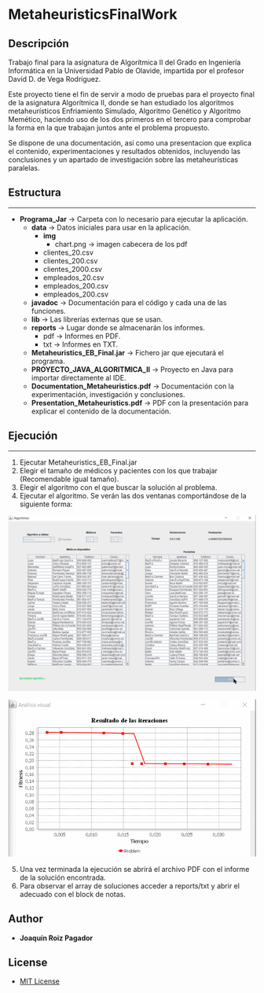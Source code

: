 # MetaheuristicsFinalWork

## Descripción

Trabajo final para la asignatura de Algorítmica II del Grado en Ingeniería Informática en la Universidad Pablo de Olavide, impartida por el profesor David D. de Vega Rodríguez.

Este proyecto tiene el fin de servir a modo de pruebas para el proyecto final de la asignatura Algorítmica II, donde se han estudiado los algoritmos metaheurísticos Enfriamiento Simulado, Algoritmo Genético y Algoritmo Memético, haciendo uso de los dos primeros en el tercero para comprobar la forma en la que trabajan juntos ante el problema propuesto.

Se dispone de una documentación, así como una presentacion que explica el contenido, experimentaciones y resultados obtenidos, incluyendo las conclusiones y un apartado de investigación sobre las metaheurísticas paralelas.

## Estructura
--------------------
* **Programa_Jar** → Carpeta con lo necesario para ejecutar la aplicación.
    * **data** → Datos iniciales para usar en la aplicación.
        * **img**
            * chart.png → imagen cabecera de los pdf
        * clientes_20.csv
        * clientes_200.csv
        * clientes_2000.csv
        * empleados_20.csv
        * empleados_200.csv
        * empleados_200.csv
    * **javadoc** → Documentación para el código y cada una de las funciones.
    * **lib** → Las librerías externas que se usan.
    * **reports** → Lugar donde se almacenarán los informes.
        * pdf → Informes en PDF.
        * txt → Informes en TXT.
    * **Metaheuristics_EB_Final.jar** → Fichero jar que ejecutará el programa.
    * **PROYECTO_JAVA_ALGORITMICA_II** → Proyecto en Java para importar directamente al IDE. 
    * **Documentation_Metaheuristics.pdf** → Documentación con la experimentación, investigación y conclusiones.
    * **Presentation_Metaheuristics.pdf** → PDF con la presentación para explicar el contenido de la documentación.
## Ejecución
--------------------
1. Ejecutar Metaheuristics_EB_Final.jar
2. Elegir el tamaño de médicos y pacientes con los que trabajar (Recomendable igual tamaño).
3. Elegir el algoritmo con el que buscar la solución al problema. 
4. Ejecutar el algoritmo. Se verán las dos ventanas comportándose de la siguiente forma:

![](https://github.com/QuiniRoizPagador/MetaheuristicsFinalWork/blob/master/mainView.gif)

![](https://github.com/QuiniRoizPagador/MetaheuristicsFinalWork/blob/master/graphic.gif)


5. Una vez terminada la ejecución se abrirá el archivo PDF con el informe de la solución encontrada.
5. Para observar el array de soluciones acceder a reports/txt y abrir el adecuado con el block de notas.

## Author

* **Joaquín Roiz Pagador** 


## License
 * [MIT License](https://github.com/QuiniRoizPagador/MetaheuristicsFinalWork/blob/master/LICENSE)